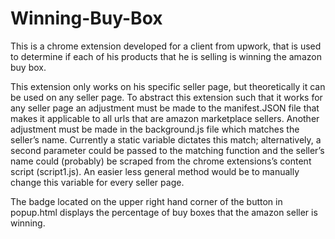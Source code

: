 # Winning-Buy-Box

This is a chrome extension developed for a client from upwork, that is used to determine if each of his products that he is selling is winning the amazon buy box.  

This extension only works on his specific seller page, but theoretically it can be used on any seller page.  To abstract this extension such that it works for any seller page an adjustment must be made to the manifest.JSON file that makes it applicable to all urls that are amazon marketplace sellers.  Another adjustment must be made in the background.js file which matches the seller’s name.  Currently a static variable dictates this match; alternatively, a second parameter could be passed to the matching function and the seller’s name could (probably) be scraped from the chrome extensions’s content script (script1.js).  An easier less general method would be to manually change this variable for every seller page.

The badge located on the upper right hand corner of the button in popup.html displays the percentage of buy boxes that the amazon seller is winning.
